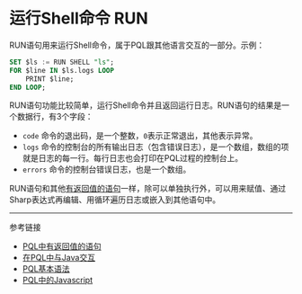 # 运行Shell命令 RUN

RUN语句用来运行Shell命令，属于PQL跟其他语言交互的一部分。示例：
```sql
SET $ls := RUN SHELL "ls";
FOR $line IN $ls.logs LOOP
    PRINT $line;
END LOOP;
```

RUN语句功能比较简单，运行Shell命令并且返回运行日志。RUN语句的结果是一个数据行，有3个字段：

* `code` 命令的退出码，是一个整数，`0`表示正常退出，其他表示异常。
* `logs` 命令的控制台的所有输出日志（包含错误日志），是一个数组，数组的项就是日志的每一行。每行日志也会打印在PQL过程的控制台上。
* `errors` 命令的控制台错误日志，也是一个数组。

RUN语句和其他[有返回值的语句](/pql/evaluate.md)一样，除可以单独执行外，可以用来赋值、通过Sharp表达式再编辑、用循环遍历日志或嵌入到其他语句中。


---
参考链接

* [PQL中有返回值的语句](/pql/evaluate.md)
* [在PQL中与Java交互](/pql/invoke.md)
* [PQL基本语法](/pql/basic.md)
* [PQL中的Javascript](/pql/javascript.md)